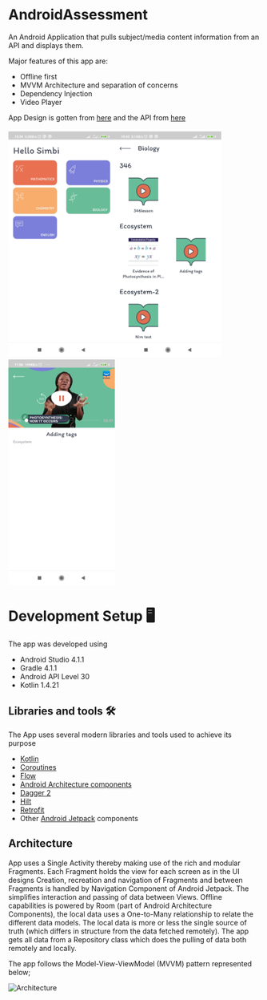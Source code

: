# AndroidAssessment
An Android Application that pulls subject/media content information from an API and displays them.

Major features of this app are:

- Offline first
- MVVM Architecture and separation of concerns
- Dependency Injection
- Video Player

App Design is gotten from [here](https://www.figma.com/file/rfaVkZMsmdq69sioOSuvfN/Android-Interview-App?node-id=0%3A1) and the API from [here](https://jackiechanbruteforce.ulesson.com/3p/api/content/grade)

<img alt="Main Screen" height="450px" vspace="5" align="left" src="https://github.com/ayevbeosa/AndroidAssessment/blob/master/media/screen_one.jpg" />
<img alt="Second Screen" height="450px" vspace="5" align="left" src="https://github.com/ayevbeosa/AndroidAssessment/blob/master/media/screen_two.jpg" />
<img alt="Video Player Screen" height="450px" src="https://github.com/ayevbeosa/AndroidAssessment/blob/master/media/screen_three.jpg" />

# Development Setup 🖥

The app was developed using 
- Android Studio 4.1.1
- Gradle 4.1.1
- Android API Level 30
- Kotlin 1.4.21

## Libraries and tools 🛠

The App uses several modern libraries and tools used to achieve its purpose

- [Kotlin](https://kotlinlang.org/)
- [Coroutines](https://kotlinlang.org/docs/reference/coroutines-overview.html)
- [Flow](https://kotlinlang.org/docs/reference/coroutines/flow.html)
- [Android Architecture components](https://developer.android.com/topic/libraries/architecture)
- [Dagger 2](https://dagger.dev/dev-guide/)
- [Hilt](https://dagger.dev/hilt/)
- [Retrofit](https://square.github.io/retrofit/)
- Other [Android Jetpack](https://developer.android.com/jetpack) components

## Architecture

App uses a Single Activity thereby making use of the rich and modular Fragments. Each Fragment holds the view for each screen as in the UI designs
Creation, recreation and navigation of Fragments and between Fragments is handled by Navigation Component of Android Jetpack. The simplifies interaction
and passing of data between Views. Offline capabilities is powered by Room (part of Android Architecture Components), the local data uses a One-to-Many relationship
to relate the different data models. The local data is more or less the single source of truth (which differs in structure from the data fetched remotely).
The app gets all data from a Repository class which does the pulling of data both remotely and locally.

The app follows the Model-View-ViewModel (MVVM) pattern represented below;

![Architecture](https://developer.android.com/topic/libraries/architecture/images/final-architecture.png)
